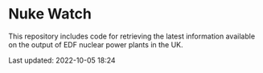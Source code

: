 # Nuke Watch

This repository includes code for retrieving the latest information available on the output of EDF nuclear power plants in the UK.

Last updated: 2022-10-05 18:24